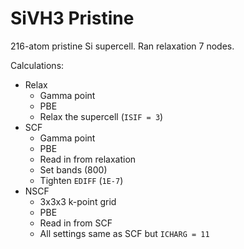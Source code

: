 # SiVH3 Pristine

216-atom pristine Si supercell. Ran relaxation 7 nodes.

Calculations:
* Relax
  * Gamma point
  * PBE
  * Relax the supercell (`ISIF = 3`)
* SCF
  * Gamma point
  * PBE
  * Read in from relaxation
  * Set bands (800)
  * Tighten `EDIFF` (`1E-7`)
* NSCF
  * 3x3x3 k-point grid
  * PBE
  * Read in from SCF
  * All settings same as SCF but `ICHARG = 11`
